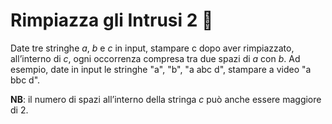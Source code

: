 # Rimpiazza gli Intrusi 2 🛴

Date tre stringhe _a_, _b_ e _c_ in input, stampare c dopo aver rimpiazzato, all’interno di _c_, ogni occorrenza compresa tra due spazi di _a_ con _b_. Ad esempio, date in input le stringhe "a", "b", "a abc d", stampare a video "a bbc d".

**NB**: il numero di spazi all’interno della stringa _c_ può anche essere maggiore di 2. 